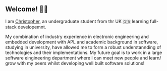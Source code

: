 ## Welcome! 👋🏼

I am [Christopher](https://github.com/ChristopherJamesMoore), an undergraduate student from thr UK 🇬🇧 learning full-stack developemnt.

My combination of industry experience in electronic engineering and embedded development with APL and academic background in software, studying in university, have allowed me to form a robust understannding of technologies and their implementations. My future goal is to work in a large software eingineering department where I can meet new people and learn/ grow with my peers whilst developing well built software solutions!
